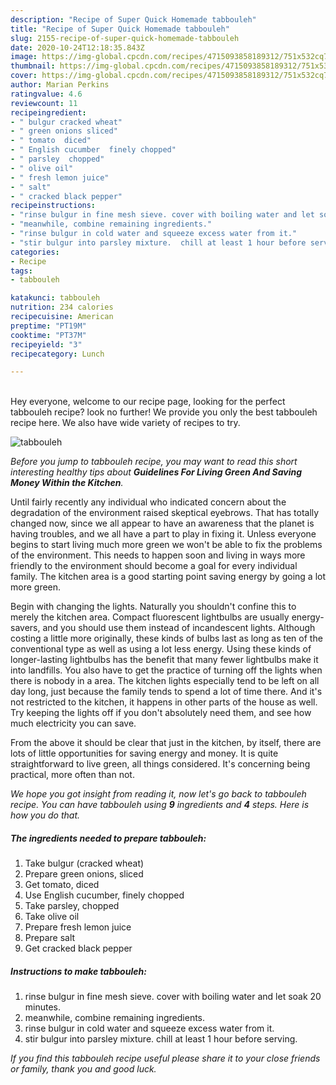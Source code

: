 ```yaml
---
description: "Recipe of Super Quick Homemade tabbouleh"
title: "Recipe of Super Quick Homemade tabbouleh"
slug: 2155-recipe-of-super-quick-homemade-tabbouleh
date: 2020-10-24T12:18:35.843Z
image: https://img-global.cpcdn.com/recipes/4715093858189312/751x532cq70/tabbouleh-recipe-main-photo.jpg
thumbnail: https://img-global.cpcdn.com/recipes/4715093858189312/751x532cq70/tabbouleh-recipe-main-photo.jpg
cover: https://img-global.cpcdn.com/recipes/4715093858189312/751x532cq70/tabbouleh-recipe-main-photo.jpg
author: Marian Perkins
ratingvalue: 4.6
reviewcount: 11
recipeingredient:
- " bulgur cracked wheat"
- " green onions sliced"
- " tomato  diced"
- " English cucumber  finely chopped"
- " parsley  chopped"
- " olive oil"
- " fresh lemon juice"
- " salt"
- " cracked black pepper"
recipeinstructions:
- "rinse bulgur in fine mesh sieve. cover with boiling water and let soak 20 minutes."
- "meanwhile, combine remaining ingredients."
- "rinse bulgur in cold water and squeeze excess water from it."
- "stir bulgur into parsley mixture.  chill at least 1 hour before serving."
categories:
- Recipe
tags:
- tabbouleh

katakunci: tabbouleh 
nutrition: 234 calories
recipecuisine: American
preptime: "PT19M"
cooktime: "PT37M"
recipeyield: "3"
recipecategory: Lunch

---
```

<br>
Hey everyone, welcome to our recipe page, looking for the perfect tabbouleh recipe? look no further! We provide you only the best tabbouleh recipe here. We also have wide variety of recipes to try.
<br>


![tabbouleh](https://img-global.cpcdn.com/recipes/4715093858189312/751x532cq70/tabbouleh-recipe-main-photo.jpg)

<i>Before you jump to tabbouleh recipe, you may want to read this short interesting healthy tips about 
<strong>Guidelines For Living Green And Saving Money Within the Kitchen</strong>.</i>
</br>

Until fairly recently any individual who indicated concern about the degradation of the environment raised skeptical eyebrows. That has totally changed now, since we all appear to have an awareness that the planet is having troubles, and we all have a part to play in fixing it. Unless everyone begins to start living much more green we won't be able to fix the problems of the environment. This needs to happen soon and living in ways more friendly to the environment should become a goal for every individual family. The kitchen area is a good starting point saving energy by going a lot more green.

Begin with changing the lights. Naturally you shouldn't confine this to merely the kitchen area. Compact fluorescent lightbulbs are usually energy-savers, and you should use them instead of incandescent lights. Although costing a little more originally, these kinds of bulbs last as long as ten of the conventional type as well as using a lot less energy. Using these kinds of longer-lasting lightbulbs has the benefit that many fewer lightbulbs make it into landfills. You also have to get the practice of turning off the lights when there is nobody in a area. The kitchen lights especially tend to be left on all day long, just because the family tends to spend a lot of time there. And it's not restricted to the kitchen, it happens in other parts of the house as well. Try keeping the lights off if you don't absolutely need them, and see how much electricity you can save.

From the above it should be clear that just in the kitchen, by itself, there are lots of little opportunities for saving energy and money. It is quite straightforward to live green, all things considered. It's concerning being practical, more often than not.


<i>We hope you got insight from reading it, now let's go back to tabbouleh recipe. You can have tabbouleh using <strong>9</strong> ingredients and <strong>4</strong> steps. Here is how you do that.
</i>

##### The ingredients needed to prepare tabbouleh:

1. Take  bulgur (cracked wheat)
1. Prepare  green onions, sliced
1. Get  tomato,  diced
1. Use  English cucumber,  finely chopped
1. Take  parsley,  chopped
1. Take  olive oil
1. Prepare  fresh lemon juice
1. Prepare  salt
1. Get  cracked black pepper


##### Instructions to make tabbouleh:

1. rinse bulgur in fine mesh sieve. cover with boiling water and let soak 20 minutes.
1. meanwhile, combine remaining ingredients.
1. rinse bulgur in cold water and squeeze excess water from it.
1. stir bulgur into parsley mixture.  chill at least 1 hour before serving.


<i>If you find this tabbouleh recipe useful please share it to your close friends or family, thank you and good luck.</i>
